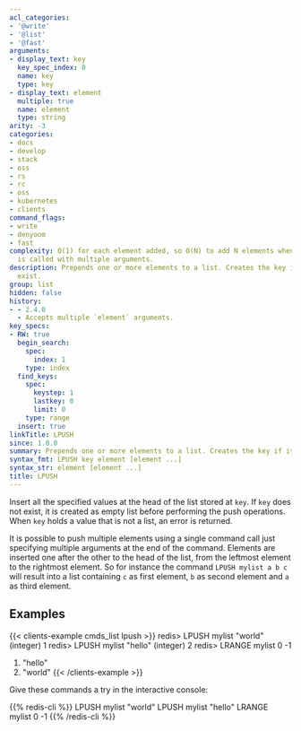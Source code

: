 ```yaml
---
acl_categories:
- '@write'
- '@list'
- '@fast'
arguments:
- display_text: key
  key_spec_index: 0
  name: key
  type: key
- display_text: element
  multiple: true
  name: element
  type: string
arity: -3
categories:
- docs
- develop
- stack
- oss
- rs
- rc
- oss
- kubernetes
- clients
command_flags:
- write
- denyoom
- fast
complexity: O(1) for each element added, so O(N) to add N elements when the command
  is called with multiple arguments.
description: Prepends one or more elements to a list. Creates the key if it doesn't
  exist.
group: list
hidden: false
history:
- - 2.4.0
  - Accepts multiple `element` arguments.
key_specs:
- RW: true
  begin_search:
    spec:
      index: 1
    type: index
  find_keys:
    spec:
      keystep: 1
      lastkey: 0
      limit: 0
    type: range
  insert: true
linkTitle: LPUSH
since: 1.0.0
summary: Prepends one or more elements to a list. Creates the key if it doesn't exist.
syntax_fmt: LPUSH key element [element ...]
syntax_str: element [element ...]
title: LPUSH
---
```

Insert all the specified values at the head of the list stored at `key`.
If `key` does not exist, it is created as empty list before performing the push
operations.
When `key` holds a value that is not a list, an error is returned.

It is possible to push multiple elements using a single command call just
specifying multiple arguments at the end of the command.
Elements are inserted one after the other to the head of the list, from the
leftmost element to the rightmost element.
So for instance the command `LPUSH mylist a b c` will result into a list
containing `c` as first element, `b` as second element and `a` as third element.

## Examples
{{< clients-example cmds_list lpush >}}
redis> LPUSH mylist "world"
(integer) 1
redis> LPUSH mylist "hello"
(integer) 2
redis> LRANGE mylist 0 -1
1) "hello"
2) "world"
{{< /clients-example >}}

Give these commands a try in the interactive console:

{{% redis-cli %}}
LPUSH mylist "world"
LPUSH mylist "hello"
LRANGE mylist 0 -1
{{% /redis-cli %}}
